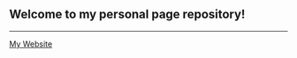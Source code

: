 <h2>Welcome to my personal page repository!</h2>
<hr>
<a href="https://qpphilli99.github.io.">My Website</a>
